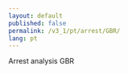 ```yaml
---
layout: default
published: false
permalink: /v3_1/pt/arrest/GBR/
lang: pt
---
```


Arrest analysis GBR
